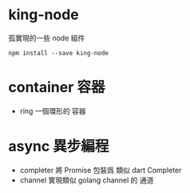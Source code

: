 # king-node

孤實現的一些 node 組件

```
npm install --save king-node
```

# container 容器

* ring 一個環形的 容器

# async 異步編程

* completer 將 Promise 包裝爲 類似 dart Completer 
* channel 實現類似 golang channel 的 通道